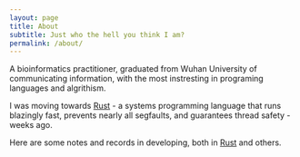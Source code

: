 ```yaml
---
layout: page
title: About
subtitle: Just who the hell you think I am?
permalink: /about/
---
```


A bioinformatics practitioner, graduated from Wuhan University
of communicating information, with the most instresting in
programing languages and algrithism.

I was moving towards [Rust] - a systems programming language
that runs blazingly fast, prevents nearly all segfaults, and
guarantees thread safety - weeks ago.

Here are some notes and records in developing, both in [Rust]
and others.

[Rust]: https://www.rust-lang.org/
